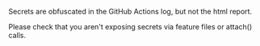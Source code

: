 Secrets are obfuscated in the GitHub Actions log, but not the html report. 

Please check that you aren't exposing secrets via feature files or attach() calls.
